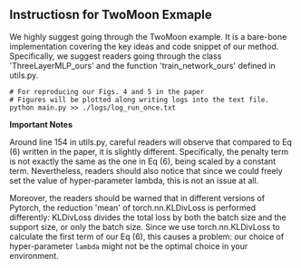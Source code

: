 ## Instructiosn for TwoMoon Exmaple

We highly suggest going through the TwoMoon example. It is a bare-bone implementation covering the key ideas and code snippet of our method. Specifically, we suggest readers going through the class 'ThreeLayerMLP_ours' and the function 'train_network_ours' defined in utils.py. 

```
# For reproducing our Figs. 4 and 5 in the paper
# Figures will be plotted along writing logs into the text file.
python main.py >> ./logs/log_run_once.txt
```

**Important Notes**

Around line 154 in utils.py, careful readers will observe that compared to Eq (6) written in the paper, it is slightly different. Specifically, the penalty term is not exactly the same as the one in Eq (6), being scaled by a constant term. Nevertheless, readers should also notice that since we could freely set the value of hyper-parameter lambda, this is not an issue at all.


Moreover, the readers should be warned that in different versions of Pytorch, the reduction 'mean' of torch.nn.KLDivLoss is performed differently: KLDivLoss divides the total loss by both the batch size and the support size, or only the batch size. Since we use torch.nn.KLDivLoss to calculate the first term of our Eq (6), this causes a problem: our choice of hyper-parameter ```lambda``` might not be the optimal choice in your environment.